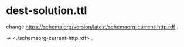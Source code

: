 # dest-solution.ttl
change
<https://schema.org/version/latest/schemaorg-current-http.rdf> .

→ <./schemaorg-current-http.rdf> .